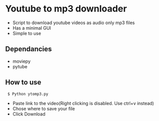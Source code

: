 # Youtube to mp3 downloader

* Script to download youtube videos as audio only mp3 files
* Has a minimal GUI
* Simple to use

## Dependancies

* moviepy
* pytube

## How to use

```
 $ Python ytomp3.py 
```
* Paste link to the video(Right clicking is disabled. Use ctrl+v instead)
* Chose where to save your file
* Click Download
